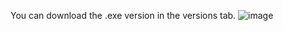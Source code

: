 You can download the .exe version in the versions tab.
![image](https://github.com/user-attachments/assets/019941f1-c0db-47e3-9e99-5a4197a1d218)
